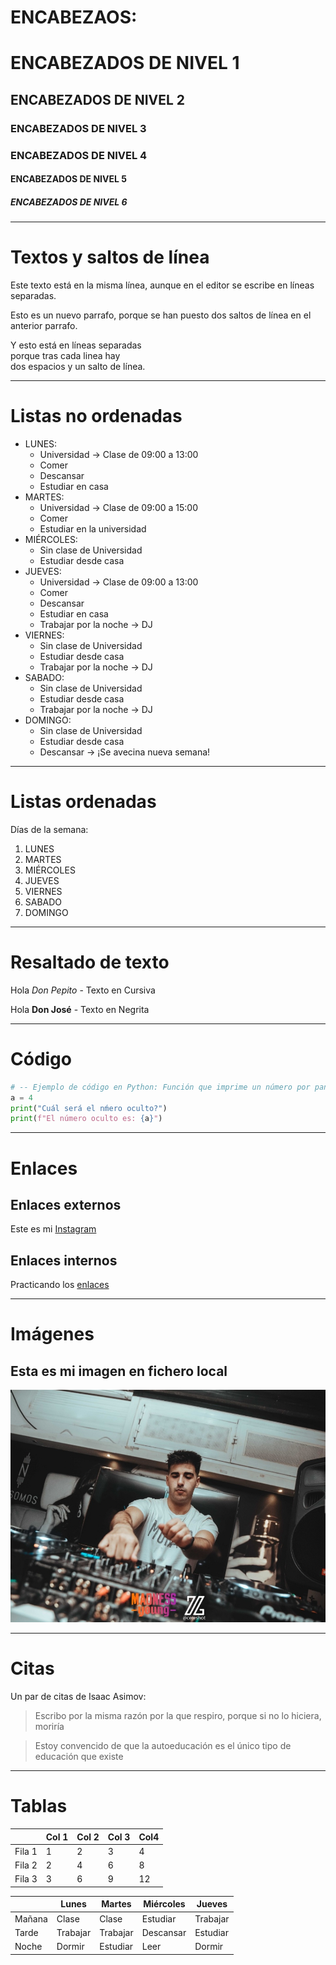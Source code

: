 # ENCABEZAOS:  
# ENCABEZADOS DE NIVEL 1
## ENCABEZADOS DE NIVEL 2 
### ENCABEZADOS DE NIVEL 3  
### ENCABEZADOS DE NIVEL 4  
#### ENCABEZADOS DE NIVEL 5  
##### ENCABEZADOS DE NIVEL 6 
***  

# Textos y saltos de línea

Este texto está en la misma línea, aunque en el editor se escribe en líneas separadas.  

Esto es un nuevo parrafo, porque se han puesto dos saltos de línea en el anterior parrafo.  

Y esto está en líneas separadas  
porque tras cada linea hay  
dos espacios y un salto de línea.
***  

# Listas no ordenadas

* LUNES:
    * Universidad -> Clase de 09:00 a 13:00
    * Comer
    * Descansar
    * Estudiar en casa
* MARTES:
    * Universidad -> Clase de 09:00 a 15:00
    * Comer
    * Estudiar en la universidad
* MIÉRCOLES:
    * Sin clase de Universidad
    * Estudiar desde casa 
*  JUEVES:
    * Universidad -> Clase de 09:00 a 13:00
    * Comer
    * Descansar
    * Estudiar en casa
    * Trabajar por la noche -> DJ
* VIERNES:
    * Sin clase de Universidad
    * Estudiar desde casa 
    * Trabajar por la noche -> DJ
* SABADO:
    * Sin clase de Universidad
    * Estudiar desde casa 
    * Trabajar por la noche -> DJ
* DOMINGO:
    * Sin clase de Universidad
    * Estudiar desde casa 
    * Descansar -> ¡Se avecina nueva semana!
***  

# Listas ordenadas

Días de la semana:

1. LUNES
2. MARTES
3. MIÉRCOLES
4. JUEVES
5. VIERNES
6. SABADO
7. DOMINGO
***  

# Resaltado de texto

Hola *Don Pepito* - Texto en Cursiva 

Hola **Don José** - Texto en Negrita
***  

# Código

```python
# -- Ejemplo de código en Python: Función que imprime un número por pantalla.
a = 4
print("Cuál será el nḿero oculto?")
print(f"El número oculto es: {a}")
```
***  

# Enlaces 

## Enlaces externos

Este es mi [Instagram](https://www.instagram.com/christianabaddj/)

## Enlaces internos

Practicando los [enlaces](#Enlaces) 
***  

# Imágenes

## Esta es mi imagen en fichero local

![](Nazca.jpg)
***  

# Citas

Un par de citas de Isaac Asimov:

> Escribo por la misma razón por la que respiro, porque si no lo hiciera, moriría

> Estoy convencido de que la autoeducación es el único tipo de educación que existe
***  

# Tablas  

|         | Col 1 | Col 2| Col 3| Col4 |
|---------|-------|------|------|------|
|  Fila 1 |   1   |   2  |   3  |  4   |
|  Fila 2 |   2   |   4  |   6  |  8   |
|  Fila 3 |   3   |   6  |   9  |  12  |

|         | Lunes | Martes| Miércoles| Jueves|
|---------|-------|------|------|------|
|  Mañana |   Clase   |   Clase  |   Estudiar |  Trabajar  |
|  Tarde |   Trabajar   |   Trabajar |   Descansar  |  Estudiar   |
|  Noche |   Dormir  |   Estudiar |  Leer  |  Dormir |
